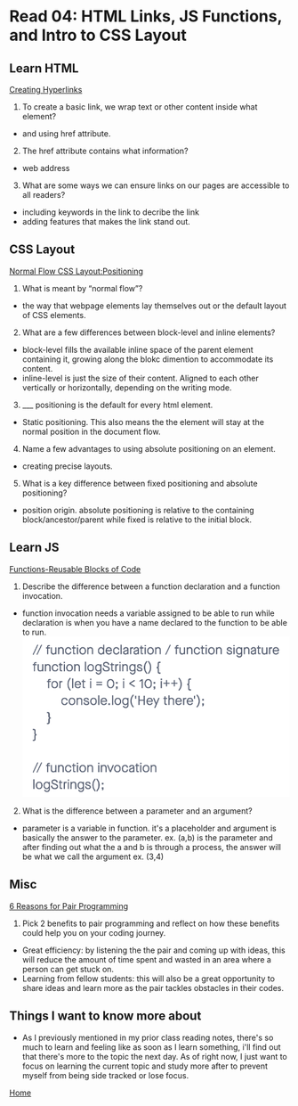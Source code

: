 # Read 04: HTML Links, JS Functions, and Intro to CSS Layout

## Learn HTML

[Creating Hyperlinks](https://developer.mozilla.org/en-US/docs/Learn/HTML/Introduction_to_HTML/Creating_hyperlinks)

1. To create a basic link, we wrap text or other content inside what element?

- <a> and using href attribute.

2. The href attribute contains what information?

- web address

3. What are some ways we can ensure links on our pages are accessible to all readers?

- including keywords in the link to decribe the link
- adding features that makes the link stand out.

## CSS Layout

[Normal Flow CSS Layout:Positioning](https://developer.mozilla.org/en-US/docs/Learn/CSS/CSS_layout/Normal_Flow)

1. What is meant by “normal flow”?

- the way that webpage elements lay themselves out or the default layout of CSS elements.

2. What are a few differences between block-level and inline elements?

- block-level fills the available inline space of the parent element containing it, growing along the blokc dimention to accommodate its content.
- inline-level is just the size of their content. Aligned to each other vertically or horizontally, depending on the writing mode.

3. ___ positioning is the default for every html element.

- Static positioning. This also means the the element will stay at the normal position in the document flow.

4. Name a few advantages to using absolute positioning on an element.

- creating precise layouts.

5. What is a key difference between fixed positioning and absolute positioning?

- position origin. absolute positioning is relative to the containing block/ancestor/parent while fixed is relative to the initial block.

## Learn JS

[Functions-Reusable Blocks of Code](https://developer.mozilla.org/en-US/docs/Learn/JavaScript/Building_blocks/Functions)

1. Describe the difference between a function declaration and a function invocation.

- function invocation needs a variable assigned to be able to run while declaration is when you have a name declared to the function to be able to run.
![Function](function.png)

2. What is the difference between a parameter and an argument?

- parameter is a variable in function. it's a placeholder and argument is basically the answer to the parameter. 
ex. (a,b) is the parameter and after finding out what the a and b is through a process, the answer will be what we call the argument ex. (3,4)

## Misc

[6 Reasons for Pair Programming](https://www.codefellows.org/blog/6-reasons-for-pair-programming/)

1. Pick 2 benefits to pair programming and reflect on how these benefits could help you on your coding journey.

- Great efficiency: by listening the the pair and coming up with ideas, this will reduce the amount of time spent and wasted in an area where a person can get stuck on.
- Learning from fellow students: this will also be a great opportunity to share ideas and learn more as the pair tackles obstacles in their codes.

## Things I want to know more about

- As I previously mentioned in my prior class reading notes, there's so much to learn and feeling like as soon as I learn something, i'll find out that there's more to the topic the next day. As of right now, I just want to focus on learning the current topic and study more after to prevent myself from being side tracked or lose focus.

[Home](README.md)
